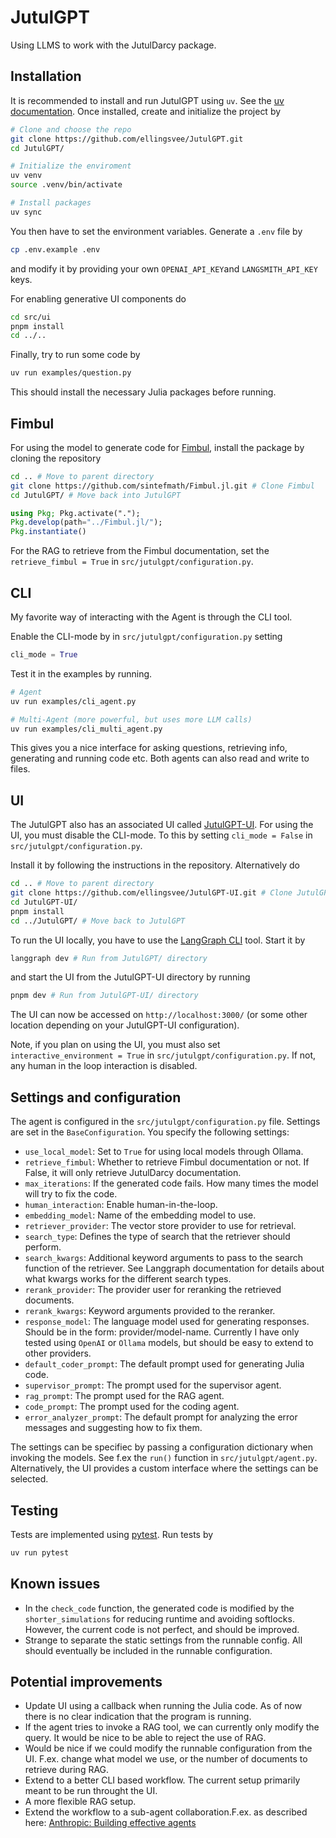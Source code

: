 # JutulGPT

Using LLMS to work with the JutulDarcy package.

## Installation
It is recommended to install and run JutulGPT using `uv`. See the [uv documentation](https://github.com/astral-sh/uv). Once installed, create and initialize the project by
```bash
# Clone and choose the repo
git clone https://github.com/ellingsvee/JutulGPT.git
cd JutulGPT/

# Initialize the enviroment
uv venv
source .venv/bin/activate

# Install packages
uv sync
```
You then have to set the environment variables. Generate a `.env` file by
```bash
cp .env.example .env
```
and modify it by providing your own `OPENAI_API_KEY`and `LANGSMITH_API_KEY` keys.

For enabling generative UI components do 
```bash
cd src/ui
pnpm install
cd ../..
```
Finally, try to run some code by
```bash
uv run examples/question.py
```
This should install the necessary Julia packages before running.

## Fimbul
For using the model to generate code for [Fimbul](https://github.com/sintefmath/Fimbul.jl), install the package by cloning the repository
```bash
cd .. # Move to parent directory
git clone https://github.com/sintefmath/Fimbul.jl.git # Clone Fimbul
cd JutulGPT/ # Move back into JutulGPT
```
```julia
using Pkg; Pkg.activate(".");
Pkg.develop(path="../Fimbul.jl/");
Pkg.instantiate()
```
For the RAG to retrieve from the Fimbul documentation, set the `retrieve_fimbul = True` in `src/jutulgpt/configuration.py`.

## CLI 

My favorite way of interacting with the Agent is through the CLI tool. 

Enable the CLI-mode by in `src/jutulgpt/configuration.py` setting
```python
cli_mode = True
```

Test it in the examples by running. 
```bash
# Agent
uv run examples/cli_agent.py

# Multi-Agent (more powerful, but uses more LLM calls)
uv run examples/cli_multi_agent.py
```
This gives you a nice interface for asking questions, retrieving info, generating and running code etc. Both agents can also read and write to files.

## UI
The JutulGPT also has an associated UI called [JutulGPT-UI](https://github.com/ellingsvee/JutulGPT-UI).  For using the UI, you must disable the CLI-mode. To this by setting `cli_mode = False` in `src/jutulgpt/configuration.py`.

Install it by following the instructions in the repository. Alternatively do
```bash
cd .. # Move to parent directory
git clone https://github.com/ellingsvee/JutulGPT-UI.git # Clone JutulGPT-UI
cd JutulGPT-UI/
pnpm install
cd ../JutulGPT/ # Move back to JutulGPT
```

To run the UI locally, you have to use the [LangGraph CLI](https://langchain-ai.github.io/langgraph/cloud/reference/cli/) tool. Start it by
```bash
langgraph dev # Run from JutulGPT/ directory
```
and start the UI from the JutulGPT-UI directory by running
```bash
pnpm dev # Run from JutulGPT-UI/ directory
```
The UI can now be accessed on `http://localhost:3000/` (or some other location depending on your JutulGPT-UI configuration).


Note, if you plan on using the UI, you must also set `interactive_environment = True` in `src/jutulgpt/configuration.py`. If not, any human in the loop interaction is disabled.


## Settings and configuration
The agent is configured in the `src/jutulgpt/configuration.py` file.  Settings are set in the `BaseConfiguration`. You specify the following settings:
- `use_local_model`: Set to `True` for using local models through Ollama.
- `retrieve_fimbul`: Whether to retrieve Fimbul documentation or not. If False, it will only retrieve JutulDarcy documentation.
- `max_iterations`: If the generated code fails. How many times the model will try to fix the code.
- `human_interaction`: Enable human-in-the-loop.
- `embedding_model`: Name of the embedding model to use.
- `retriever_provider`: The vector store provider to use for retrieval.
- `search_type`: Defines the type of search that the retriever should perform.
- `search_kwargs`: Additional keyword arguments to pass to the search function of the retriever. See Langgraph documentation for details about what kwargs works for the different search types.
- `rerank_provider`: The provider user for reranking the retrieved documents.
- `rerank_kwargs`: Keyword arguments provided to the reranker.
- `response_model`: The language model used for generating responses. Should be in the form: provider/model-name. Currently I have only tested using `OpenAI` or `Ollama` models, but should be easy to extend to other providers.
- `default_coder_prompt`: The default prompt used for generating Julia code.
- `supervisor_prompt`: The prompt used for the supervisor agent.
- `rag_prompt`: The prompt used for the RAG agent.
- `code_prompt`: The prompt used for the coding agent.
- `error_analyzer_prompt`: The default prompt for analyzing the error messages and suggesting how to fix them.

The settings can be specifiec by passing a configuration dictionary when invoking the models. See f.ex the `run()` function in `src/jutulgpt/agent.py`. Alternatively, the UI provides a custom interface where the settings can be selected.

## Testing
Tests are implemented using [pytest](https://docs.pytest.org/en/stable/). Run tests by
```bash
uv run pytest
```

## Known issues
- In the `check_code` function, the generated code is modified by the `shorter_simulations` for reducing runtime and avoiding softlocks. However, the current code is not perfect, and should be improved.
- Strange to separate the static settings from the runnable config. All should eventually be included in the runnable configuration.

## Potential improvements
- Update UI using a callback when running the Julia code. As of now there is no clear indication that the program is running.
- If the agent tries to invoke a RAG tool, we can currently only modify the query. It would be nice to be able to reject the use of RAG.
- Would be nice if we could modify the runnable configuration from the UI. F.ex. change what model we use, or the number of documents to retrieve during RAG.
- Extend to a better CLI based workflow. The current setup primarily meant to be run throught the UI.
- A more flexible RAG setup.
- Extend the workflow to a sub-agent collaboration.F.ex. as described here: [Anthropic: Building effective agents](https://www.anthropic.com/engineering/building-effective-agents)